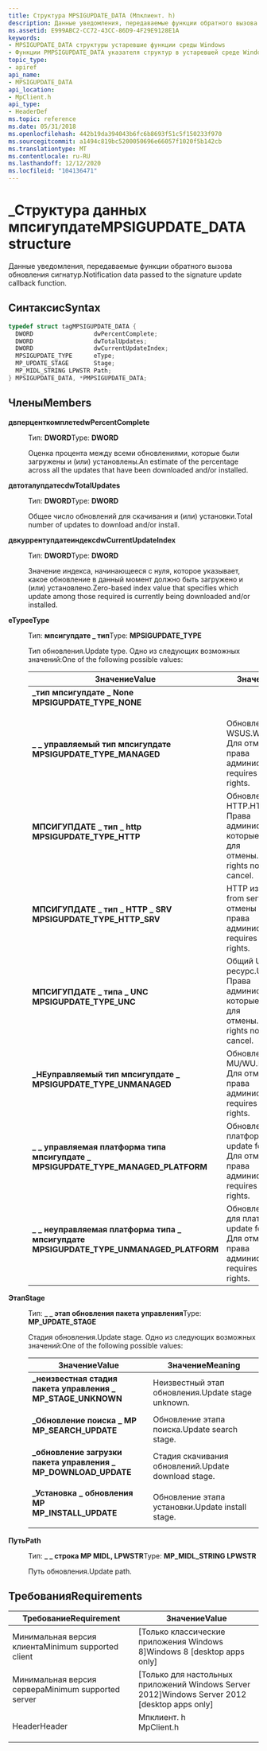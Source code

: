 ```yaml
---
title: Структура MPSIGUPDATE_DATA (Мпклиент. h)
description: Данные уведомления, передаваемые функции обратного вызова обновления сигнатур.
ms.assetid: E999ABC2-CC72-43CC-86D9-4F29E9128E1A
keywords:
- MPSIGUPDATE_DATA структуры устаревшие функции среды Windows
- Функции PMPSIGUPDATE_DATA указателя структур в устаревшей среде Windows
topic_type:
- apiref
api_name:
- MPSIGUPDATE_DATA
api_location:
- MpClient.h
api_type:
- HeaderDef
ms.topic: reference
ms.date: 05/31/2018
ms.openlocfilehash: 442b19da394043b6fc6b8693f51c5f150233f970
ms.sourcegitcommit: a1494c819bc5200050696e66057f1020f5b142cb
ms.translationtype: MT
ms.contentlocale: ru-RU
ms.lasthandoff: 12/12/2020
ms.locfileid: "104136471"
---
```

# <a name="mpsigupdate_data-structure"></a><span data-ttu-id="998b1-105">\_Структура данных мпсигупдате</span><span class="sxs-lookup"><span data-stu-id="998b1-105">MPSIGUPDATE\_DATA structure</span></span>

<span data-ttu-id="998b1-106">Данные уведомления, передаваемые функции обратного вызова обновления сигнатур.</span><span class="sxs-lookup"><span data-stu-id="998b1-106">Notification data passed to the signature update callback function.</span></span>

## <a name="syntax"></a><span data-ttu-id="998b1-107">Синтаксис</span><span class="sxs-lookup"><span data-stu-id="998b1-107">Syntax</span></span>


```C++
typedef struct tagMPSIGUPDATE_DATA {
  DWORD                 dwPercentComplete;
  DWORD                 dwTotalUpdates;
  DWORD                 dwCurrentUpdateIndex;
  MPSIGUPDATE_TYPE      eType;
  MP_UPDATE_STAGE       Stage;
  MP_MIDL_STRING LPWSTR Path;
} MPSIGUPDATE_DATA, *PMPSIGUPDATE_DATA;
```



## <a name="members"></a><span data-ttu-id="998b1-108">Члены</span><span class="sxs-lookup"><span data-stu-id="998b1-108">Members</span></span>

<dl> <dt>

<span data-ttu-id="998b1-109">**двперценткомплете**</span><span class="sxs-lookup"><span data-stu-id="998b1-109">**dwPercentComplete**</span></span>
</dt> <dd>

<span data-ttu-id="998b1-110">Тип: **DWORD**</span><span class="sxs-lookup"><span data-stu-id="998b1-110">Type: **DWORD**</span></span>

</dd> <dd>

<span data-ttu-id="998b1-111">Оценка процента между всеми обновлениями, которые были загружены и (или) установлены.</span><span class="sxs-lookup"><span data-stu-id="998b1-111">An estimate of the percentage across all the updates that have been downloaded and/or installed.</span></span>

</dd> <dt>

<span data-ttu-id="998b1-112">**двтоталупдатес**</span><span class="sxs-lookup"><span data-stu-id="998b1-112">**dwTotalUpdates**</span></span>
</dt> <dd>

<span data-ttu-id="998b1-113">Тип: **DWORD**</span><span class="sxs-lookup"><span data-stu-id="998b1-113">Type: **DWORD**</span></span>

</dd> <dd>

<span data-ttu-id="998b1-114">Общее число обновлений для скачивания и (или) установки.</span><span class="sxs-lookup"><span data-stu-id="998b1-114">Total number of updates to download and/or install.</span></span>

</dd> <dt>

<span data-ttu-id="998b1-115">**двкуррентупдатеиндекс**</span><span class="sxs-lookup"><span data-stu-id="998b1-115">**dwCurrentUpdateIndex**</span></span>
</dt> <dd>

<span data-ttu-id="998b1-116">Тип: **DWORD**</span><span class="sxs-lookup"><span data-stu-id="998b1-116">Type: **DWORD**</span></span>

</dd> <dd>

<span data-ttu-id="998b1-117">Значение индекса, начинающееся с нуля, которое указывает, какое обновление в данный момент должно быть загружено и (или) установлено.</span><span class="sxs-lookup"><span data-stu-id="998b1-117">Zero-based index value that specifies which update among those required is currently being downloaded and/or installed.</span></span>

</dd> <dt>

<span data-ttu-id="998b1-118">**eType**</span><span class="sxs-lookup"><span data-stu-id="998b1-118">**eType**</span></span>
</dt> <dd>

<span data-ttu-id="998b1-119">Тип: **мпсигупдате \_ тип**</span><span class="sxs-lookup"><span data-stu-id="998b1-119">Type: **MPSIGUPDATE\_TYPE**</span></span>

</dd> <dd>

<span data-ttu-id="998b1-120">Тип обновления.</span><span class="sxs-lookup"><span data-stu-id="998b1-120">Update type.</span></span> <span data-ttu-id="998b1-121">Одно из следующих возможных значений:</span><span class="sxs-lookup"><span data-stu-id="998b1-121">One of the following possible values:</span></span>



| <span data-ttu-id="998b1-122">Значение</span><span class="sxs-lookup"><span data-stu-id="998b1-122">Value</span></span>                                                                                                                                                                                                                             | <span data-ttu-id="998b1-123">Значение</span><span class="sxs-lookup"><span data-stu-id="998b1-123">Meaning</span></span>                                                                     |
|-----------------------------------------------------------------------------------------------------------------------------------------------------------------------------------------------------------------------------------|-----------------------------------------------------------------------------|
| <span id="MPSIGUPDATE_TYPE_NONE"></span><span id="mpsigupdate_type_none"></span><dl> <span data-ttu-id="998b1-124"><dt>**\_тип мпсигупдате \_ None**</dt></span><span class="sxs-lookup"><span data-stu-id="998b1-124"><dt>**MPSIGUPDATE\_TYPE\_NONE**</dt></span></span> </dl>                                            |                                                                             |
| <span id="MPSIGUPDATE_TYPE_MANAGED"></span><span id="mpsigupdate_type_managed"></span><dl> <span data-ttu-id="998b1-125"><dt>**\_ \_ управляемый тип мпсигупдате**</dt></span><span class="sxs-lookup"><span data-stu-id="998b1-125"><dt>**MPSIGUPDATE\_TYPE\_MANAGED**</dt></span></span> </dl>                                   | <span data-ttu-id="998b1-126">Обновление WSUS.</span><span class="sxs-lookup"><span data-stu-id="998b1-126">WSUS update.</span></span> <span data-ttu-id="998b1-127">Для отмены требуются права администратора.</span><span class="sxs-lookup"><span data-stu-id="998b1-127">Cancel requires administrator rights.</span></span><br/>               |
| <span id="MPSIGUPDATE_TYPE_HTTP"></span><span id="mpsigupdate_type_http"></span><dl> <span data-ttu-id="998b1-128"><dt>**МПСИГУПДАТЕ \_ тип \_ http**</dt></span><span class="sxs-lookup"><span data-stu-id="998b1-128"><dt>**MPSIGUPDATE\_TYPE\_HTTP**</dt></span></span> </dl>                                            | <span data-ttu-id="998b1-129">Обновление HTTP.</span><span class="sxs-lookup"><span data-stu-id="998b1-129">HTTP update.</span></span> <span data-ttu-id="998b1-130">Права администратора, которые не требуются для отмены.</span><span class="sxs-lookup"><span data-stu-id="998b1-130">Administrator rights not needed to cancel.</span></span><br/>          |
| <span id="MPSIGUPDATE_TYPE_HTTP_SRV"></span><span id="mpsigupdate_type_http_srv"></span><dl> <span data-ttu-id="998b1-131"><dt>**МПСИГУПДАТЕ \_ тип \_ HTTP \_ SRV**</dt></span><span class="sxs-lookup"><span data-stu-id="998b1-131"><dt>**MPSIGUPDATE\_TYPE\_HTTP\_SRV**</dt></span></span> </dl>                               | <span data-ttu-id="998b1-132">HTTP из службы.</span><span class="sxs-lookup"><span data-stu-id="998b1-132">HTTP from service.</span></span> <span data-ttu-id="998b1-133">Для отмены требуются права администратора.</span><span class="sxs-lookup"><span data-stu-id="998b1-133">Cancel requires administrator rights.</span></span><br/>         |
| <span id="MPSIGUPDATE_TYPE_UNC"></span><span id="mpsigupdate_type_unc"></span><dl> <span data-ttu-id="998b1-134"><dt>**МПСИГУПДАТЕ \_ типа \_ UNC**</dt></span><span class="sxs-lookup"><span data-stu-id="998b1-134"><dt>**MPSIGUPDATE\_TYPE\_UNC**</dt></span></span> </dl>                                               | <span data-ttu-id="998b1-135">Общий UNC-ресурс.</span><span class="sxs-lookup"><span data-stu-id="998b1-135">UNC share.</span></span> <span data-ttu-id="998b1-136">Права администратора, которые не требуются для отмены.</span><span class="sxs-lookup"><span data-stu-id="998b1-136">Administrator rights not needed to cancel.</span></span><br/>            |
| <span id="MPSIGUPDATE_TYPE_UNMANAGED"></span><span id="mpsigupdate_type_unmanaged"></span><dl> <span data-ttu-id="998b1-137"><dt>**\_НЕуправляемый тип мпсигупдате \_**</dt></span><span class="sxs-lookup"><span data-stu-id="998b1-137"><dt>**MPSIGUPDATE\_TYPE\_UNMANAGED**</dt></span></span> </dl>                             | <span data-ttu-id="998b1-138">Обновление MU/WU.</span><span class="sxs-lookup"><span data-stu-id="998b1-138">MU/WU update.</span></span> <span data-ttu-id="998b1-139">Для отмены требуются права администратора.</span><span class="sxs-lookup"><span data-stu-id="998b1-139">Cancel requires administrator rights.</span></span><br/>              |
| <span id="MPSIGUPDATE_TYPE_MANAGED_PLATFORM"></span><span id="mpsigupdate_type_managed_platform"></span><dl> <span data-ttu-id="998b1-140"><dt>**\_ \_ управляемая платформа типа мпсигупдате \_**</dt></span><span class="sxs-lookup"><span data-stu-id="998b1-140"><dt>**MPSIGUPDATE\_TYPE\_MANAGED\_PLATFORM**</dt></span></span> </dl>       | <span data-ttu-id="998b1-141">Обновление WSUS для платформы.</span><span class="sxs-lookup"><span data-stu-id="998b1-141">WSUS update for PLATFORM.</span></span> <span data-ttu-id="998b1-142">Для отмены требуются права администратора.</span><span class="sxs-lookup"><span data-stu-id="998b1-142">Cancel requires administrator rights.</span></span><br/>  |
| <span id="MPSIGUPDATE_TYPE_UNMANAGED_PLATFORM"></span><span id="mpsigupdate_type_unmanaged_platform"></span><dl> <span data-ttu-id="998b1-143"><dt>**\_ \_ неуправляемая платформа типа \_ мпсигупдате**</dt></span><span class="sxs-lookup"><span data-stu-id="998b1-143"><dt>**MPSIGUPDATE\_TYPE\_UNMANAGED\_PLATFORM**</dt></span></span> </dl> | <span data-ttu-id="998b1-144">Обновление MU/WU для платформы.</span><span class="sxs-lookup"><span data-stu-id="998b1-144">MU/WU update for PLATFORM.</span></span> <span data-ttu-id="998b1-145">Для отмены требуются права администратора.</span><span class="sxs-lookup"><span data-stu-id="998b1-145">Cancel requires administrator rights.</span></span><br/> |



 

</dd> <dt>

<span data-ttu-id="998b1-146">**Этап**</span><span class="sxs-lookup"><span data-stu-id="998b1-146">**Stage**</span></span>
</dt> <dd>

<span data-ttu-id="998b1-147">Тип: **\_ \_ этап обновления пакета управления**</span><span class="sxs-lookup"><span data-stu-id="998b1-147">Type: **MP\_UPDATE\_STAGE**</span></span>

</dd> <dd>

<span data-ttu-id="998b1-148">Стадия обновления.</span><span class="sxs-lookup"><span data-stu-id="998b1-148">Update stage.</span></span> <span data-ttu-id="998b1-149">Одно из следующих возможных значений:</span><span class="sxs-lookup"><span data-stu-id="998b1-149">One of the following possible values:</span></span>



| <span data-ttu-id="998b1-150">Значение</span><span class="sxs-lookup"><span data-stu-id="998b1-150">Value</span></span>                                                                                                                                                                         | <span data-ttu-id="998b1-151">Значение</span><span class="sxs-lookup"><span data-stu-id="998b1-151">Meaning</span></span>                           |
|-------------------------------------------------------------------------------------------------------------------------------------------------------------------------------|-----------------------------------|
| <span id="MP_STAGE_UNKNOWN"></span><span id="mp_stage_unknown"></span><dl> <span data-ttu-id="998b1-152"><dt>**\_неизвестная стадия пакета управления \_**</dt></span><span class="sxs-lookup"><span data-stu-id="998b1-152"><dt>**MP\_STAGE\_UNKNOWN**</dt></span></span> </dl>       | <span data-ttu-id="998b1-153">Неизвестный этап обновления.</span><span class="sxs-lookup"><span data-stu-id="998b1-153">Update stage unknown.</span></span><br/>  |
| <span id="MP_SEARCH_UPDATE"></span><span id="mp_search_update"></span><dl> <span data-ttu-id="998b1-154"><dt>**\_Обновление поиска \_ MP**</dt></span><span class="sxs-lookup"><span data-stu-id="998b1-154"><dt>**MP\_SEARCH\_UPDATE**</dt></span></span> </dl>       | <span data-ttu-id="998b1-155">Обновление этапа поиска.</span><span class="sxs-lookup"><span data-stu-id="998b1-155">Update search stage.</span></span><br/>   |
| <span id="MP_DOWNLOAD_UPDATE"></span><span id="mp_download_update"></span><dl> <span data-ttu-id="998b1-156"><dt>**\_обновление загрузки пакета управления \_**</dt></span><span class="sxs-lookup"><span data-stu-id="998b1-156"><dt>**MP\_DOWNLOAD\_UPDATE**</dt></span></span> </dl> | <span data-ttu-id="998b1-157">Стадия скачивания обновлений.</span><span class="sxs-lookup"><span data-stu-id="998b1-157">Update download stage.</span></span><br/> |
| <span id="MP_INSTALL_UPDATE"></span><span id="mp_install_update"></span><dl> <span data-ttu-id="998b1-158"><dt>**\_Установка \_ обновления MP**</dt></span><span class="sxs-lookup"><span data-stu-id="998b1-158"><dt>**MP\_INSTALL\_UPDATE**</dt></span></span> </dl>    | <span data-ttu-id="998b1-159">Обновление этапа установки.</span><span class="sxs-lookup"><span data-stu-id="998b1-159">Update install stage.</span></span><br/>  |



 

</dd> <dt>

<span data-ttu-id="998b1-160">**Путь**</span><span class="sxs-lookup"><span data-stu-id="998b1-160">**Path**</span></span>
</dt> <dd>

<span data-ttu-id="998b1-161">Тип: **\_ \_ строка MP MIDL, LPWSTR**</span><span class="sxs-lookup"><span data-stu-id="998b1-161">Type: **MP\_MIDL\_STRING LPWSTR**</span></span>

</dd> <dd>

<span data-ttu-id="998b1-162">Путь обновления.</span><span class="sxs-lookup"><span data-stu-id="998b1-162">Update path.</span></span>

</dd> </dl>

## <a name="requirements"></a><span data-ttu-id="998b1-163">Требования</span><span class="sxs-lookup"><span data-stu-id="998b1-163">Requirements</span></span>



| <span data-ttu-id="998b1-164">Требование</span><span class="sxs-lookup"><span data-stu-id="998b1-164">Requirement</span></span> | <span data-ttu-id="998b1-165">Значение</span><span class="sxs-lookup"><span data-stu-id="998b1-165">Value</span></span> |
|-------------------------------------|---------------------------------------------------------------------------------------|
| <span data-ttu-id="998b1-166">Минимальная версия клиента</span><span class="sxs-lookup"><span data-stu-id="998b1-166">Minimum supported client</span></span><br/> | <span data-ttu-id="998b1-167">\[Только классические приложения Windows 8\]</span><span class="sxs-lookup"><span data-stu-id="998b1-167">Windows 8 \[desktop apps only\]</span></span><br/>                                            |
| <span data-ttu-id="998b1-168">Минимальная версия сервера</span><span class="sxs-lookup"><span data-stu-id="998b1-168">Minimum supported server</span></span><br/> | <span data-ttu-id="998b1-169">\[Только для настольных приложений Windows Server 2012\]</span><span class="sxs-lookup"><span data-stu-id="998b1-169">Windows Server 2012 \[desktop apps only\]</span></span><br/>                                  |
| <span data-ttu-id="998b1-170">Header</span><span class="sxs-lookup"><span data-stu-id="998b1-170">Header</span></span><br/>                   | <dl> <span data-ttu-id="998b1-171"><dt>Мпклиент. h</dt></span><span class="sxs-lookup"><span data-stu-id="998b1-171"><dt>MpClient.h</dt></span></span> </dl> |



 

 






